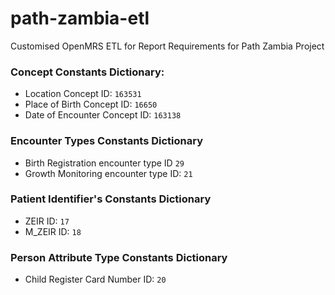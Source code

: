 # path-zambia-etl
Customised OpenMRS ETL for Report Requirements for Path Zambia Project

### Concept Constants Dictionary:
- Location Concept ID:  `163531`
- Place of Birth Concept ID:  `16650`
- Date of Encounter Concept ID: `163138`

### Encounter Types Constants Dictionary
- Birth Registration encounter type ID `29`
- Growth Monitoring encounter type  ID: `21`

### Patient Identifier's Constants Dictionary
- ZEIR ID: `17`
- M_ZEIR ID: `18`

### Person Attribute Type Constants Dictionary
-   Child Register Card Number ID: `20`
